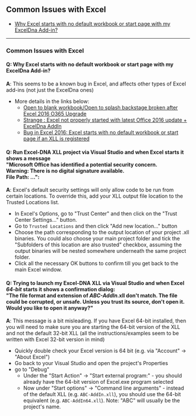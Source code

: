 ## Common Issues with Excel
* [Why Excel starts with no default workbook or start page with my ExcelDna Add-in?](https://github.com/Excel-DNA/ExcelDna/wiki/FAQ/#q-why-excel-starts-with-no-default-workbook-or-start-page-with-my-exceldna-add-in)

---

### Common Issues with Excel

#### Q: Why Excel starts with no default workbook or start page with my ExcelDna Add-in?
**A**: This seems to be a known bug in Excel, and affects other types of Excel add-ins (not just the ExcelDna ones)
  * More details in the links below:
    * [Open to blank workbook/Open to splash backstage broken after Excel 2016 O365 Upgrade](https://groups.google.com/forum/#!topic/exceldna/3fIunrFUbwY)
    * [Strange : Excel not properly started with latest Office 2016 update + ExcelDna AddIn](https://groups.google.com/forum/#!topic/exceldna/eJtRC-MnkrI)
    * [Bug in Excel 2016: Excel starts with no default workbook or start page if an XLL is registered](https://social.msdn.microsoft.com/Forums/office/en-US/2bb21bfb-4940-4a68-9656-743ae0b8b4da/bug-in-excel-2016-excel-starts-with-no-default-workbook-or-start-page-if-an-xll-is-registered?forum=exceldev)

#### Q: Run Excel-DNA XLL project via Visual Studio and when Excel starts it shows a message<br/>"Microsoft Office has identified a potential security concern.<br/>Warning: There is no digital signature available.<br/>File Path: ...": 
**A**: Excel's default security settings will only allow code to be run from certain locations. To override this, add your XLL output file location to the Trusted Locations list.
* In Excel's Options, go to "Trust Center" and then click on the "Trust Center Settings..." button. 
* Go to `Trusted Locations` and then click "Add new location..." button
* Choose the path corresponding to the output location of your project .xll binaries. You could also choose your main project folder and tick the "Subfolders of this location are also trusted" checkbox, assuming the output binaries will be nested somewhere underneath the same project folder.
* Click all the necessary OK buttons to confirm till you get back to the main Excel window.

#### Q: Trying to launch my Excel-DNA XLL via Visual Studio and when Excel *64-bit* starts it shows a confirmation dialog:<br/>"The file format and extension of _ABC-AddIn_.xll don't match. The file could be corrupted, or unsafe. Unless you trust its source, don't open it. Would you like to open it anyway?"
**A**: This message is a bit misleading. If you have Excel 64-bit installed, then you will need to make sure you are starting the 64-bit version of the XLL and not the default 32-bit XLL (all the instructions/examples seem to be written with Excel 32-bit version in mind)
* Quickly double check your Excel version is 64 bit (e.g. via "Account" -> "About Excel")
* Go back to your Visual Studio and open the project's Properties
* go to "Debug"
   * Under the "Start Action" -> "Start external program:" - you should already have the 64-bit version of Excel.exe program selected
   * Now under "Start options" -> "Command line arguments" - instead of the default XLL (e.g. `ABC-AddIn.xll`), you should use the 64-bit equivalent (e.g. `ABC-AddIn64.xll`). Note: "ABC" will usually be the project's name.